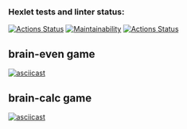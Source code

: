 ### Hexlet tests and linter status:
[![Actions Status](https://github.com/alistkov/python-project-lvl1/workflows/hexlet-check/badge.svg)](https://github.com/alistkov/python-project-lvl1/actions)
[![Maintainability](https://api.codeclimate.com/v1/badges/e070ef39db9da39c5a36/maintainability)](https://codeclimate.com/github/alistkov/python-project-lvl1/maintainability)
[![Actions Status](https://github.com/alistkov/python-project-lvl1/workflows/lint-check/badge.svg)](https://github.com/alistkov/python-project-lvl1/actions)

## brain-even game
[![asciicast](https://asciinema.org/a/GIDRwlIV2mUk7BrpYJkX2O5sx.svg)](https://asciinema.org/a/GIDRwlIV2mUk7BrpYJkX2O5sx)


## brain-calc game
[![asciicast](https://asciinema.org/a/RpSeL1eaji4iiuGwFfYdtM2oE.svg)](https://asciinema.org/a/RpSeL1eaji4iiuGwFfYdtM2oE)